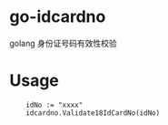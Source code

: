 # go-idcardno
golang 身份证号码有效性校验

# Usage
```
    idNo := "xxxx"
	idcardno.Validate18IdCardNo(idNo)
```